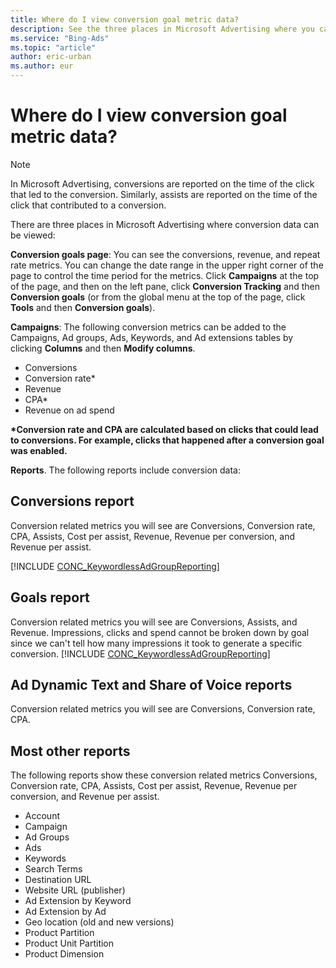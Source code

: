 ```yaml
---
title: Where do I view conversion goal metric data?
description: See the three places in Microsoft Advertising where you can view conversion data.
ms.service: "Bing-Ads"
ms.topic: "article"
author: eric-urban
ms.author: eur
---
```


# Where do I view conversion goal metric data?

> [!NOTE]
> In Microsoft Advertising, conversions are reported on the time of the click that led to the conversion. Similarly, assists are reported on the time of the click that contributed to a conversion.

There are three places in Microsoft Advertising where conversion data can be viewed:

**Conversion goals page**: You can see the conversions, revenue, and repeat rate metrics. You can change the date range in the upper right corner of the page to control the time period for the metrics. Click **Campaigns** at the top of the page, and then on the left pane, click **Conversion Tracking** and then **Conversion goals** (or from the global menu at the top of the page, click **Tools** and then **Conversion goals**).

**Campaigns**: The following conversion metrics can be added to the Campaigns, Ad groups, Ads, Keywords, and Ad extensions tables by clicking **Columns** and then **Modify columns**.

- Conversions
- Conversion rate\*
- Revenue
- CPA\*
- Revenue on ad spend

**\*Conversion rate and CPA are calculated based on clicks that could lead to conversions. For example, clicks that happened after a conversion goal was enabled.**

**Reports**. The following reports include conversion data:

## Conversions report
Conversion related metrics you will see are Conversions, Conversion rate, CPA, Assists, Cost per assist, Revenue, Revenue per conversion, and Revenue per assist.

[!INCLUDE [CONC_KeywordlessAdGroupReporting](./includes/CONC_KeywordlessAdGroupReporting.md)]
## Goals report
Conversion related metrics you will see are Conversions, Assists, and Revenue. Impressions, clicks and spend cannot be broken down by goal since we can't tell how many impressions it took to generate a specific conversion.                [!INCLUDE [CONC_KeywordlessAdGroupReporting](./includes/CONC_KeywordlessAdGroupReporting.md)]
## Ad Dynamic Text and Share of Voice reports
Conversion related metrics you will see are Conversions, Conversion rate, CPA.
## Most other reports
The following reports show these conversion related metrics Conversions, Conversion rate, CPA, Assists, Cost per assist, Revenue, Revenue per conversion, and Revenue per assist.
- Account
- Campaign
- Ad Groups
- Ads
- Keywords
- Search Terms
- Destination URL
- Website URL (publisher)
- Ad Extension by Keyword
- Ad Extension by Ad
- Geo location (old and new versions)
- Product Partition
- Product Unit Partition
- Product Dimension



